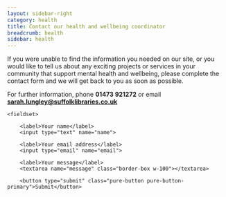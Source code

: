 ```yaml
---
layout: sidebar-right
category: health
title: Contact our health and wellbeing coordinator
breadcrumb: health
sidebar: health
---
```

If you were unable to find the information you needed on our site, or you would like to tell us about any exciting projects or services in your community that support mental health and wellbeing, please complete the contact form and we will get back to you as soon as possible.

For further information, phone <strong>01473 921272</strong> or email <strong>sarah.lungley@suffolklibraries.co.uk</strong>

<form class="pure-form pure-form-stacked" netlify name="health-contact" action="/health/contact/confirmation">

    <fieldset>

        <label>Your name</label>
        <input type="text" name="name">

        <label>Your email address</label>
        <input type="email" name="email">

        <label>Your message</label>
        <textarea name="message" class="border-box w-100"></textarea>

        <button type="submit" class="pure-button pure-button-primary">Submit</button>

</form>
